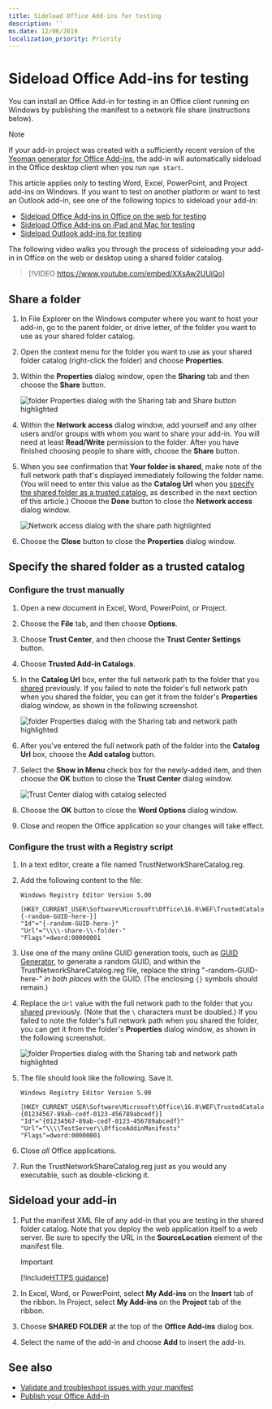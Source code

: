 ```yaml
---
title: Sideload Office Add-ins for testing
description: ''
ms.date: 12/06/2019
localization_priority: Priority
---
```


# Sideload Office Add-ins for testing

You can install an Office Add-in for testing in an Office client running on Windows by publishing the manifest to a network file share (instructions below).

> [!NOTE]
> If your add-in project was created with a sufficiently recent version of the [Yeoman generator for Office Add-ins](https://github.com/OfficeDev/generator-office), the add-in will automatically sideload in the Office desktop client when you run `npm start`.

This article applies only to testing Word, Excel, PowerPoint, and Project add-ins on Windows. If you want to test on another platform or want to test an Outlook add-in, see one of the following topics to sideload your add-in:

- [Sideload Office Add-ins in Office on the web for testing](sideload-office-add-ins-for-testing.md)
- [Sideload Office Add-ins on iPad and Mac for testing](sideload-an-office-add-in-on-ipad-and-mac.md)
- [Sideload Outlook add-ins for testing](/outlook/add-ins/sideload-outlook-add-ins-for-testing)

The following video walks you through the process of sideloading your add-in in Office on the web or desktop using a shared folder catalog.  

> [!VIDEO https://www.youtube.com/embed/XXsAw2UUiQo]

## Share a folder

1. In File Explorer on the Windows computer where you want to host your add-in, go to the parent folder, or drive letter, of the folder you want to use as your shared folder catalog.

2. Open the context menu for the folder you want to use as your shared folder catalog (right-click the folder) and choose **Properties**.

3. Within the **Properties** dialog window, open the **Sharing** tab and then choose the **Share** button.

    ![folder Properties dialog with the Sharing tab and Share button highlighted](../images/sideload-windows-properties-dialog.png)

4. Within the **Network access** dialog window, add yourself and any other users and/or groups with whom you want to share your add-in. You will need at least **Read/Write** permission to the folder. After you have finished choosing people to share with, choose the **Share** button.

5. When you see confirmation that **Your folder is shared**, make note of the full network path that's displayed immediately following the folder name. (You will need to enter this value as the **Catalog Url** when you [specify the shared folder as a trusted catalog](#specify-the-shared-folder-as-a-trusted-catalog), as described in the next section of this article.) Choose the **Done** button to close the **Network access** dialog window.

   ![Network access dialog with the share path highlighted](../images/sideload-windows-network-access-dialog.png)

6. Choose the **Close** button to close the **Properties** dialog window.

## Specify the shared folder as a trusted catalog 

### Configure the trust manually
      
1. Open a new document in Excel, Word, PowerPoint, or Project.
    
2. Choose the **File** tab, and then choose **Options**.
    
3. Choose **Trust Center**, and then choose the **Trust Center Settings** button.
    
4. Choose **Trusted Add-in Catalogs**.
    
5. In the **Catalog Url** box, enter the full network path to the folder that you [shared](#share-a-folder) previously. If you failed to note the folder's full network path when you shared the folder, you can get it from the folder's **Properties** dialog window, as shown in the following screenshot. 

    ![folder Properties dialog with the Sharing tab and network path highlighted](../images/sideload-windows-properties-dialog-2.png)
    
6. After you've entered the full network path of the folder into the **Catalog Url** box, choose the **Add catalog** button.

7. Select the **Show in Menu** check box for the newly-added item, and then choose the **OK** button to close the **Trust Center** dialog window. 

    ![Trust Center dialog with catalog selected](../images/sideload-windows-trust-center-dialog.png)

8. Choose the **OK** button to close the **Word Options** dialog window.

9. Close and reopen the Office application so your changes will take effect.

### Configure the trust with a Registry script

1. In a text editor, create a file named TrustNetworkShareCatalog.reg. 

2. Add the following content to the file:

	```
	Windows Registry Editor Version 5.00
	
	[HKEY_CURRENT_USER\Software\Microsoft\Office\16.0\WEF\TrustedCatalogs\{-random-GUID-here-}]
	"Id"="{-random-GUID-here-}"
	"Url"="\\\\-share-\\-folder-"
	"Flags"=dword:00000001
	```
3. Use one of the many online GUID generation tools, such as [GUID Generator](https://guidgenerator.com/), to generate a random GUID, and within the TrustNetworkShareCatalog.reg file, replace the string "-random-GUID-here-" *in both places* with the GUID. (The enclosing `{}` symbols should remain.)

4. Replace the `Url` value with the full network path to the folder that you [shared](#share-a-folder) previously. (Note that the `\` characters must be doubled.) If you failed to note the folder's full network path when you shared the folder, you can get it from the folder's **Properties** dialog window, as shown in the following screenshot. 

    ![folder Properties dialog with the Sharing tab and network path highlighted](../images/sideload-windows-properties-dialog-2.png)
	
5. The file should look like the following. Save it.

	```
	Windows Registry Editor Version 5.00
	
	[HKEY_CURRENT_USER\Software\Microsoft\Office\16.0\WEF\TrustedCatalogs\{01234567-89ab-cedf-0123-456789abcedf}]
	"Id"="{01234567-89ab-cedf-0123-456789abcedf}"
	"Url"="\\\\TestServer\\OfficeAddinManifests"
	"Flags"=dword:00000001
	```

6. Close *all* Office applications.

7. Run the TrustNetworkShareCatalog.reg just as you would any executable, such as double-clicking it.

## Sideload your add-in

1. Put the manifest XML file of any add-in that you are testing in the shared folder catalog. Note that you deploy the web application itself to a web server. Be sure to specify the URL in the **SourceLocation** element of the manifest file.

    > [!IMPORTANT]
    > [!include[HTTPS guidance](../includes/https-guidance.md)]

2. In Excel, Word, or PowerPoint, select **My Add-ins** on the **Insert** tab of the ribbon. In Project, select **My Add-ins** on the **Project** tab of the ribbon. 

3. Choose **SHARED FOLDER** at the top of the **Office Add-ins** dialog box.

4. Select the name of the add-in and choose **Add** to insert the add-in.

## See also

- [Validate and troubleshoot issues with your manifest](troubleshoot-manifest.md)
- [Publish your Office Add-in](../publish/publish.md)
    
